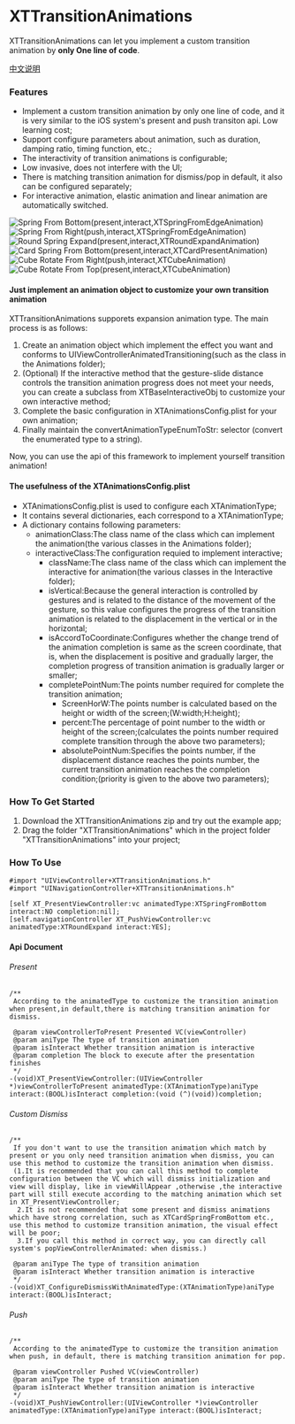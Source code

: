 # XTTransitionAnimations
XTTransitionAnimations can let you implement a custom transition animation by **only One line of code**.

[中文说明](https://www.jianshu.com/p/eb75cb49b548)

### Features
- Implement a custom transition animation by only one line of code, and it is very similar to the iOS system's present and push transiton api. Low learning cost;
- Support configure parameters about animation, such as duration, damping ratio, timing function, etc.;
- The interactivity of transition animations is configurable;
- Low invasive, does not interfere with the UI;
- There is matching transition animation for dismiss/pop in default, it also can be configured separately;
- For interactive animation, elastic animation and linear animation are automatically switched.



![Spring From Bottom(present,interact,XTSpringFromEdgeAnimation)](https://upload-images.jianshu.io/upload_images/2161270-a9dbba841b96a9de.gif?imageMogr2/auto-orient/strip "Spring From Bottom(present,interact,XTSpringFromEdgeAnimation)")
![Spring From Right(push,interact,XTSpringFromEdgeAnimation)](https://upload-images.jianshu.io/upload_images/2161270-28ffdce62291c86d.gif?imageMogr2/auto-orient/strip "Spring From Right(push,interact,XTSpringFromEdgeAnimation)")
![Round Spring Expand(present,interact,XTRoundExpandAnimation)](https://upload-images.jianshu.io/upload_images/2161270-71823a5915a28193.gif?imageMogr2/auto-orient/strip "Round Spring Expand(present,interact,XTRoundExpandAnimation)")
![Card Spring From Bottom(present,interact,XTCardPresentAnimation)](https://upload-images.jianshu.io/upload_images/2161270-a68f887515a46c8e.gif?imageMogr2/auto-orient/strip "Card Spring From Bottom(present,interact,XTCardPresentAnimation)")
![Cube Rotate From Right(push,interact,XTCubeAnimation)](https://upload-images.jianshu.io/upload_images/2161270-0db54858452f2582.gif?imageMogr2/auto-orient/strip "Cube Rotate From Right(push,interact,XTCubeAnimation)")
![Cube Rotate From Top(present,interact,XTCubeAnimation)](https://upload-images.jianshu.io/upload_images/2161270-38cdedeba3e67d77.gif?imageMogr2/auto-orient/strip "Cube Rotate From Top(present,interact,XTCubeAnimation)")



#### Just implement an animation object to customize your own transition animation
XTTransitionAnimations supporets expansion animation type. The main process is as follows:
1. Create an animation object which implement the effect you want and conforms to UIViewControllerAnimatedTransitioning(such as the class in the Animations folder);
2. (Optional) If the interactive method that the gesture-slide distance controls the transition animation progress does not meet your needs, you can create a subclass from XTBaseInteractiveObj to customize your own interactive method;
3. Complete the basic configuration in XTAnimationsConfig.plist for your own animation;
4. Finally maintain the convertAnimationTypeEnumToStr: selector (convert the enumerated type to a string).

Now, you can use the api of this framework to implement yourself transition animation!

#### The usefulness of the XTAnimationsConfig.plist
- XTAnimationsConfig.plist is used to configure each XTAnimationType;
- It contains several dictionaries, each correspond to a XTAnimationType;
- A dictionary contains following parameters:
  - animationClass:The class name of the class which can implement the animation(the various classes in the Animations folder);
  - interactiveClass:The configuration requied to implement interactive;
    - className:The class name of the class which can implement the interactive for animation(the various classes in the Interactive folder);
    - isVertical:Because the general interaction is controlled by gestures and is related to the distance of the movement of the gesture, so this value configures the progress of the transition animation is related to the displacement in the vertical or in the horizontal;
    - isAccordToCoordinate:Configures whether the change trend of the animation completion is same as the screen coordinate, that is, when the displacement is positive and gradually larger, the completion progress of transition animation is gradually larger or smaller;
    - completePointNum:The points number required for complete the transition animation;
      - ScreenHorW:The points number is calculated based on the height or width of the screen;(W:width;H:height);
      - percent:The percentage of point number to the width or height of the screen;(calculates the points number required complete transition through the above two parameters);
      - absolutePointNum:Specifies the points number, if the displacement distance reaches the points number, the current transition animation reaches the completion condition;(priority is given to the above two parameters);

### How To Get Started
1. Download the XTTransitionAnimations zip and try out the example app;
2. Drag the folder "XTTransitionAnimations" which in the project folder "XTTransitionAnimations" into your project;

### How To Use

````
#import "UIViewController+XTTransitionAnimations.h"
#import "UINavigationController+XTTransitionAnimations.h"

[self XT_PresentViewController:vc animatedType:XTSpringFromBottom interact:NO completion:nil];
[self.navigationController XT_PushViewController:vc animatedType:XTRoundExpand interact:YES];
````
#### Api Document
###### Present
````
/**
 According to the animatedType to customize the transition animation when present,in default,there is matching transition animation for dismiss.
 
 @param viewControllerToPresent Presented VC(viewController)
 @param aniType The type of transition animation
 @param isInteract Whether transition animation is interactive
 @param completion The block to execute after the presentation finishes
 */
-(void)XT_PresentViewController:(UIViewController *)viewControllerToPresent animatedType:(XTAnimationType)aniType interact:(BOOL)isInteract completion:(void (^)(void))completion;
````

###### Custom Dismiss
````
/**
 If you don't want to use the transition animation which match by present or you only need transition animation when dismiss, you can use this method to customize the transition animation when dismiss.
 (1.It is recommended that you can call this method to complete configuration between the VC which will dismiss initialization and view will display, like in viewWillAppear ,otherwise ,the interactive part will still execute according to the matching animation which set in XT_PresentViewController;
  2.It is not recommended that some present and dismiss animations which have strong correlation, such as XTCardSpringFromBottom etc., use this method to customize transition animation, the visual effect will be poor;
  3.If you call this method in correct way, you can directly call system's popViewControllerAnimated: when dismiss.)

 @param aniType The type of transition animation
 @param isInteract Whether transition animation is interactive
 */
-(void)XT_ConfigureDismissWithAnimatedType:(XTAnimationType)aniType interact:(BOOL)isInteract;
````

###### Push
````
/**
 According to the animatedType to customize the transition animation when push, in default, there is matching transition animation for pop.

 @param viewController Pushed VC(viewController)
 @param aniType The type of transition animation
 @param isInteract Whether transition animation is interactive
 */
-(void)XT_PushViewController:(UIViewController *)viewController animatedType:(XTAnimationType)aniType interact:(BOOL)isInteract;
````
